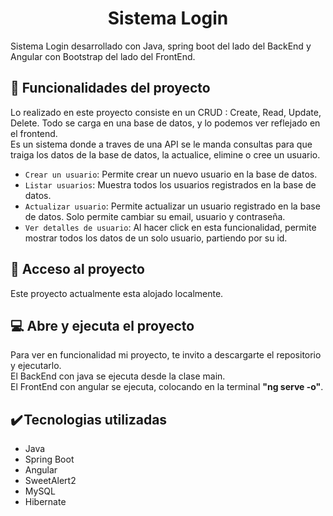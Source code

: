 <h1 align="center"> Sistema Login  </h1>

Sistema Login desarrollado con Java, spring boot del lado del BackEnd y Angular con Bootstrap del lado del FrontEnd.

## :hammer: Funcionalidades del proyecto

Lo realizado en este proyecto consiste en un CRUD : Create, Read, Update, Delete. Todo se carga en una base de datos, y lo podemos ver reflejado en el frontend.  
Es un sistema donde a traves de una API se le manda consultas para que traiga los datos de la base de datos, la actualice, elimine o cree un usuario.

- `Crear un usuario`: Permite crear un nuevo usuario en la base de datos.
- `Listar usuarios`: Muestra todos los usuarios registrados en la base de datos.
- `Actualizar usuario`: Permite actualizar un usuario registrado en la base de datos. Solo permite cambiar su email, usuario y contraseña.
- `Ver detalles de usuario`: Al hacer click en esta funcionalidad, permite mostrar todos los datos de un solo usuario, partiendo por su id.

## :file_folder: Acceso al proyecto

Este proyecto actualmente esta alojado localmente.

## :computer: Abre y ejecuta el proyecto

Para ver en funcionalidad mi proyecto, te invito a descargarte el repositorio y ejecutarlo.  
El BackEnd con java se ejecuta desde la clase main.  
El FrontEnd con angular se ejecuta, colocando en la terminal __"ng serve -o"__.

## :heavy_check_mark: Tecnologias utilizadas

- Java
- Spring Boot
- Angular
- SweetAlert2  
- MySQL
- Hibernate
